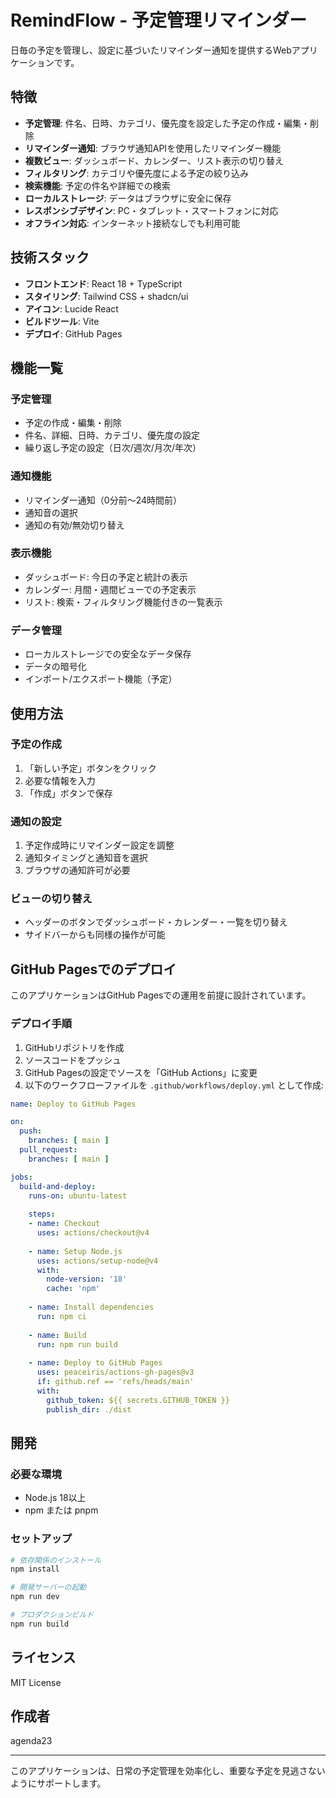 # RemindFlow - 予定管理リマインダー

日毎の予定を管理し、設定に基づいたリマインダー通知を提供するWebアプリケーションです。

## 特徴

- **予定管理**: 件名、日時、カテゴリ、優先度を設定した予定の作成・編集・削除
- **リマインダー通知**: ブラウザ通知APIを使用したリマインダー機能
- **複数ビュー**: ダッシュボード、カレンダー、リスト表示の切り替え
- **フィルタリング**: カテゴリや優先度による予定の絞り込み
- **検索機能**: 予定の件名や詳細での検索
- **ローカルストレージ**: データはブラウザに安全に保存
- **レスポンシブデザイン**: PC・タブレット・スマートフォンに対応
- **オフライン対応**: インターネット接続なしでも利用可能

## 技術スタック

- **フロントエンド**: React 18 + TypeScript
- **スタイリング**: Tailwind CSS + shadcn/ui
- **アイコン**: Lucide React
- **ビルドツール**: Vite
- **デプロイ**: GitHub Pages

## 機能一覧

### 予定管理
- 予定の作成・編集・削除
- 件名、詳細、日時、カテゴリ、優先度の設定
- 繰り返し予定の設定（日次/週次/月次/年次）

### 通知機能
- リマインダー通知（0分前〜24時間前）
- 通知音の選択
- 通知の有効/無効切り替え

### 表示機能
- ダッシュボード: 今日の予定と統計の表示
- カレンダー: 月間・週間ビューでの予定表示
- リスト: 検索・フィルタリング機能付きの一覧表示

### データ管理
- ローカルストレージでの安全なデータ保存
- データの暗号化
- インポート/エクスポート機能（予定）

## 使用方法

### 予定の作成
1. 「新しい予定」ボタンをクリック
2. 必要な情報を入力
3. 「作成」ボタンで保存

### 通知の設定
1. 予定作成時にリマインダー設定を調整
2. 通知タイミングと通知音を選択
3. ブラウザの通知許可が必要

### ビューの切り替え
- ヘッダーのボタンでダッシュボード・カレンダー・一覧を切り替え
- サイドバーからも同様の操作が可能

## GitHub Pagesでのデプロイ

このアプリケーションはGitHub Pagesでの運用を前提に設計されています。

### デプロイ手順

1. GitHubリポジトリを作成
2. ソースコードをプッシュ
3. GitHub Pagesの設定でソースを「GitHub Actions」に変更
4. 以下のワークフローファイルを `.github/workflows/deploy.yml` として作成:

```yaml
name: Deploy to GitHub Pages

on:
  push:
    branches: [ main ]
  pull_request:
    branches: [ main ]

jobs:
  build-and-deploy:
    runs-on: ubuntu-latest
    
    steps:
    - name: Checkout
      uses: actions/checkout@v4
      
    - name: Setup Node.js
      uses: actions/setup-node@v4
      with:
        node-version: '18'
        cache: 'npm'
        
    - name: Install dependencies
      run: npm ci
      
    - name: Build
      run: npm run build
      
    - name: Deploy to GitHub Pages
      uses: peaceiris/actions-gh-pages@v3
      if: github.ref == 'refs/heads/main'
      with:
        github_token: ${{ secrets.GITHUB_TOKEN }}
        publish_dir: ./dist
```

## 開発

### 必要な環境
- Node.js 18以上
- npm または pnpm

### セットアップ
```bash
# 依存関係のインストール
npm install

# 開発サーバーの起動
npm run dev

# プロダクションビルド
npm run build
```

## ライセンス

MIT License

## 作成者

agenda23

---

このアプリケーションは、日常の予定管理を効率化し、重要な予定を見逃さないようにサポートします。

